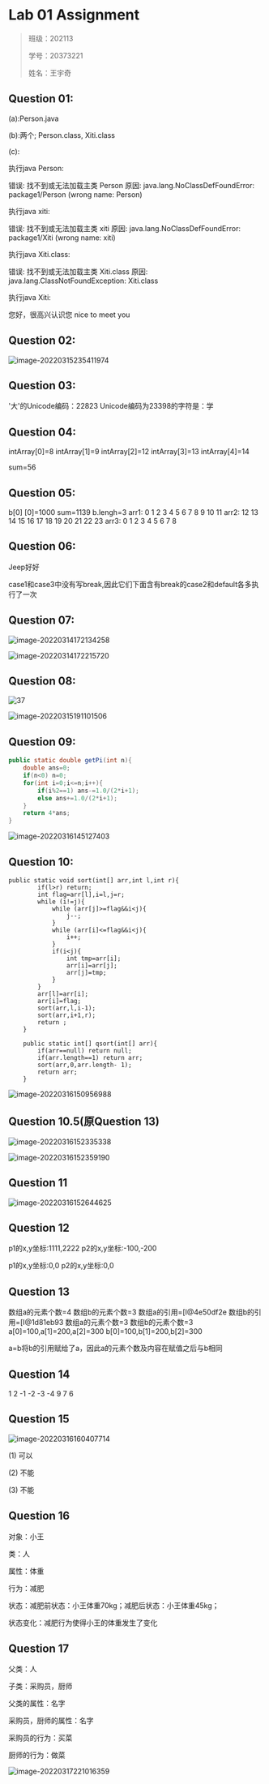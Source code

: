 # Lab 01 Assignment

> 班级：202113
> 
> 学号：20373221
> 
> 姓名：王宇奇

## Question 01:

(a):Person.java

(b):两个; Person.class, Xiti.class

(c):

执行java Person:

错误: 找不到或无法加载主类 Person
原因: java.lang.NoClassDefFoundError: package1/Person (wrong name: Person)



执行java xiti:

错误: 找不到或无法加载主类 xiti
原因: java.lang.NoClassDefFoundError: package1/Xiti (wrong name: xiti)



执行java Xiti.class:

错误: 找不到或无法加载主类 Xiti.class
原因: java.lang.ClassNotFoundException: Xiti.class



执行java Xiti:

您好，很高兴认识您 nice to meet you



## Question 02:

![image-20220315235411974](C:\Users\Ando\AppData\Roaming\Typora\typora-user-images\image-20220315235411974.png)

## Question 03:

'大'的Unicode编码：22823
Unicode编码为23398的字符是：学

## Question 04:

intArray[0]=8
intArray[1]=9
intArray[2]=12
intArray[3]=13
intArray[4]=14

sum=56

## Question 05:

b[0] [0]=1000
sum=1139
b.lengh=3
 arr1:
 0 1 2 3 4 5 6 7 8 9 10 11
 arr2:
 12
 13
 14
 15
 16
 17
 18
 19
 20
 21
 22
 23
 arr3:
 0 1 2 3 4 5 6 7 8

## Question 06:

Jeep好好

case1和case3中没有写break,因此它们下面含有break的case2和default各多执行了一次

## Question 07:

![image-20220314172134258](C:\Users\Ando\AppData\Roaming\Typora\typora-user-images\image-20220314172134258.png)

![image-20220314172215720](C:\Users\Ando\AppData\Roaming\Typora\typora-user-images\image-20220314172215720.png)

## Question 08:

![37](C:\Users\Ando\Desktop\37.png)

![image-20220315191101506](C:\Users\Ando\AppData\Roaming\Typora\typora-user-images\image-20220315191101506.png)

## Question 09:

```java
public static double getPi(int n){
	double ans=0;
    if(n<0) n=0;
    for(int i=0;i<=n;i++){
    	if(i%2==1) ans-=1.0/(2*i+1);
        else ans+=1.0/(2*i+1);
    }
    return 4*ans;
}
```

![image-20220316145127403](C:\Users\Ando\AppData\Roaming\Typora\typora-user-images\image-20220316145127403.png)

## Question 10:

```
public static void sort(int[] arr,int l,int r){
        if(l>r) return;
        int flag=arr[l],i=l,j=r;
        while (i!=j){
            while (arr[j]>=flag&&i<j){
                j--;
            }
            while (arr[i]<=flag&&i<j){
                i++;
            }
            if(i<j){
                int tmp=arr[i];
                arr[i]=arr[j];
                arr[j]=tmp;
            }
        }
        arr[l]=arr[i];
        arr[i]=flag;
        sort(arr,l,i-1);
        sort(arr,i+1,r);
        return ;
    }

    public static int[] qsort(int[] arr){
        if(arr==null) return null;
        if(arr.length==1) return arr;
        sort(arr,0,arr.length- 1);
        return arr;
    }
```

![image-20220316150956988](C:\Users\Ando\AppData\Roaming\Typora\typora-user-images\image-20220316150956988.png)

## Question 10.5(原Question 13)

![image-20220316152335338](C:\Users\Ando\AppData\Roaming\Typora\typora-user-images\image-20220316152335338.png)

![image-20220316152359190](C:\Users\Ando\AppData\Roaming\Typora\typora-user-images\image-20220316152359190.png)

## Question 11

![image-20220316152644625](C:\Users\Ando\AppData\Roaming\Typora\typora-user-images\image-20220316152644625.png)

## Question 12

p1的x,y坐标:1111,2222
p2的x,y坐标:-100,-200

p1的x,y坐标:0,0
p2的x,y坐标:0,0

## Question 13

数组a的元素个数=4
数组b的元素个数=3
数组a的引用=[I@4e50df2e
数组b的引用=[I@1d81eb93
数组a的元素个数=3
数组b的元素个数=3
a[0]=100,a[1]=200,a[2]=300
b[0]=100,b[1]=200,b[2]=300



a=b将b的引用赋给了a，因此a的元素个数及内容在赋值之后与b相同

## Question 14

1
2
-1
-2
-3
-4
9
7
6

## Question 15

![image-20220316160407714](C:\Users\Ando\AppData\Roaming\Typora\typora-user-images\image-20220316160407714.png)

(1) 可以

(2) 不能

(3) 不能



## Question 16

对象：小王

类：人

属性：体重

行为：减肥

状态：减肥前状态：小王体重70kg；减肥后状态：小王体重45kg；

状态变化：减肥行为使得小王的体重发生了变化

## Question 17

父类：人

子类：采购员，厨师

父类的属性：名字

采购员，厨师的属性：名字

采购员的行为：买菜

厨师的行为：做菜

![image-20220317221016359](C:\Users\Ando\AppData\Roaming\Typora\typora-user-images\image-20220317221016359.png)
